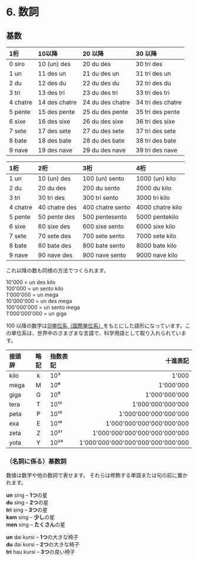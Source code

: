 
# 6. 数詞

## 基数

| 1桁    | 10以降 | 20 以降      | 30 以降      |
|:--------|:-------------|:-----------------|:-----------------|
| 0 siro  | 10 (un) des  | 20 du des        | 30 tri des       |
| 1 un    | 11 des un    | 21 du des un     | 31 tri des un    |
| 2 du    | 12 des du    | 22 du des du     | 32 tri des du    |
| 3 tri   | 13 des tri   | 23 du des tri    | 33 tri des tri   |
| 4 chatre| 14 des chatre| 24 du des chatre | 34 tri des chatre|
| 5 pente | 15 des pente | 25 du des pente  | 35 tri des pente |
| 6 sixe  | 16 des sixe  | 26 du des sixe   | 36 tri des sixe  |
| 7 sete  | 17 des sete  | 27 du des sete   | 37 tri des sete  |
| 8 bate  | 18 des bate  | 28 du des bate   | 38 tri des bate  |
| 9 nave  | 19 des nave  | 29 du des nave   | 39 tri des nave  |

| 1桁    |  2桁         | 3桁        | 4桁        |
|:--------|:-------------|:----------------|:------------------|
| 1 un    | 10 (un) des  | 100 (un) sento  | 1000 (un) kilo    |
| 2 du    | 20 du des    | 200 du sento    | 2000 du kilo      |
| 3 tri   | 30 tri des   | 300 tri sento   | 3000 tri kilo     |
| 4 chatre| 40 chatre des| 400 chatre sento  | 4000 chatre kilo    |
| 5 pente | 50 pente des | 500 pentesento  | 5000 pentekilo    |
| 6 sixe  | 60 sixe des  | 600 sixe sento  | 6000 sixe kilo    |
| 7 sete  | 70 sete  des | 700 sete  sento | 7000 sete  kilo   |
| 8 bate  | 80 bate des  | 800 bate sento  | 8000 bate kilo    |
| 9 nave  | 90 nave des  | 900 nave sento  | 9000 nave kilo    |

これ以降の数も同様の方法でつくられます。

10'000 = un des kilo  
100'000 = un sento kilo  
1'000'000 = un mega  
10'000'000 = un des mega  
100'000'000 = un sento mega  
1'000'000'000 = un giga

100 以降の数字は[SI単位系（国際単位系）](https://ja.m.wikipedia.org/wiki/%E5%9B%BD%E9%9A%9B%E5%8D%98%E4%BD%8D%E7%B3%BB)をもとにした語形になっています。この単位系は、世界中のさまざまな言語で、科学用語として取り入れられています。

| 接頭辞 | 略記 | 指数表記 | 十進表記                        |
|:-------|:------:|:-----|----------------------------------:|
| kilo   | k      | 10³  |                             1'000 |
| mega   | M      | 10⁶  |                         1'000'000 |
| giga   | G      | 10⁹  |                     1'000'000'000 |
| tera   | T      | 10¹² |                 1'000'000'000'000 |
| peta   | P      | 10¹⁵ |             1'000'000'000'000'000 |
| exa    | E      | 10¹⁸ |         1'000'000'000'000'000'000 |
| zeta   | Z      | 10²¹ |     1'000'000'000'000'000'000'000 |
| yota   | Y      | 10²⁴ | 1'000'000'000'000'000'000'000'000 |


### （名詞に係る）基数詞

数値は数字や他の数詞で表せます。
それらは修飾する単語または句の前に置かれます。

**un** sing
– **1つ**の星  
**du** sing
– **2つ**の星  
**tri** sing
– **3つ**の星  
**kam** sing
– **少し**の星  
**men** sing
– **たくさん**の星

**un** dai kursi
– **1つ**の大きな椅子  
**du** dai kursi
– **2つ**の大きな椅子  
**tri** hau kursi
– **3つ**の良い椅子

